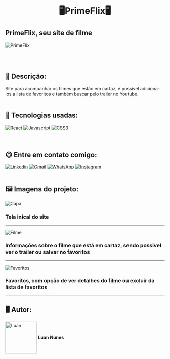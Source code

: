 <h1 align="center">🖥️PrimeFlix🖥️</h1>
<h2>PrimeFlix, seu site de filme</h2> 

![PrimeFlix](https://user-images.githubusercontent.com/105875989/196571717-b7716e80-fc93-4eba-b3cc-f9bcd9530437.gif)

<br>
<br>
<h2><strong> 📝 Descrição:</strong></h2>    

Site para acompanhar os filmes que estão em cartaz, é possível adiciona-los a lista de favoritos e também buscar pelo trailer no Youtube.
<br>
<br>
<h2><strong>🚀 Tecnologias usadas:</strong></h2>   

<div style='display:inline_block;'>
  <img align='center' alt='React' src='https://img.shields.io/badge/React-20232A?style=for-the-badge&logo=react&logoColor=61DAFB'/>
  <img align='center' alt='Javascript' src='https://img.shields.io/badge/JavaScript-F7DF1E?style=for-the-badge&logo=javascript&logoColor=black'/>
  <img align='center' alt='CSS3' src='https://img.shields.io/badge/CSS-239120?&style=for-the-badge&logo=css3&logoColor=white'/> 
</div>
<br><br>

<h2><strong>😉 Entre em contato comigo:</strong></h2>   

[![Linkedin](https://img.shields.io/badge/LinkedIn-0077B5?style=for-the-badge&logo=linkedin&logoColor=white)](https://www.linkedin.com/in/luan-nunes-esbaltar/)
[![Gmail](https://img.shields.io/badge/Gmail-D14836?style=for-the-badge&logo=gmail&logoColor=white)](mailto:nunesesbaltar.luan02@gmail.com)
[![WhatsApp](https://img.shields.io/badge/WhatsApp-25D366?style=for-the-badge&logo=whatsapp&logoColor=white)](https://api.whatsapp.com/send?phone=5561984653761&text=Ol%C3%A1%20Luan%2C%20tudo%20bem%3F)
[![Instagram](https://img.shields.io/badge/Instagram-E4405F?style=for-the-badge&logo=instagram&logoColor=white)](https://www.instagram.com/luan_nunees/)
<br>
<br>
<h2><strong> 🖼️ Imagens do projeto:</strong></h2> 

![Capa](https://user-images.githubusercontent.com/105875989/196137103-fb0930ba-6f31-48ca-8f11-ead2df7afd02.png)
### Tela inical do site
<hr>

![Filme](https://user-images.githubusercontent.com/105875989/196137774-60c8bc42-5b26-42af-a404-ea3d9aa4107a.png)
### Informações sobre o filme que está em cartaz, sendo possivel ver o trailer ou salvar no favoritos
<hr>

![Favoritos](https://user-images.githubusercontent.com/105875989/196137900-d799fbcd-2428-43d9-a14b-dd4320861c63.png)
### Favoritos, com opção de ver detalhes do filme ou excluir da lista de favoritos
<hr>

<h2><strong>🖥️ Autor:</strong></h2>   

<img align='center' style="width:100px; height: 100px;" alt='Luan' src='https://user-images.githubusercontent.com/105875989/202720555-79b37083-a2e8-47d6-8d43-5003323b22ff.jpeg'/>  
<strong>Luan Nunes</strong> 

